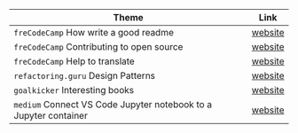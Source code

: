 |Theme|Link|
|-----|----|
|`freCodeCamp` How write a good readme|[website](https://www.freecodecamp.org/news/how-to-write-a-good-readme-file/)|
|`freCodeCamp` Contributing to open source|[website](https://www.freecodecamp.org/news/how-to-contribute-to-open-source-projects-beginners-guide/)|
|`freCodeCamp` Help to translate|[website](https://www.freecodecamp.org/news/help-translate-freecodecamp-language/)|
|`refactoring.guru` Design Patterns|[website](https://refactoring.guru/es/design-patterns)|
|`goalkicker` Interesting books|[website](https://books.goalkicker.com/)|
|`medium` Connect VS Code Jupyter notebook to a Jupyter container|[website](https://medium.com/@FredAsDev/connect-vs-code-jupyter-notebook-to-a-jupyter-container-a63293f29325)|
